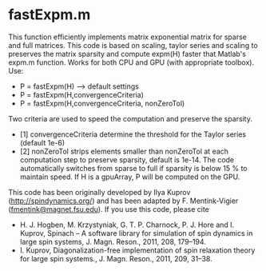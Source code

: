# fastExpm.m 

This function efficiently implements matrix exponential matrix for sparse and full matrices. 
This code is based on scaling, taylor series and scaling to preserves the matrix sparsity and compute expm(H) faster that Matlab's expm.m function.
Works for both CPU and GPU (with appropriate toolbox). 
Use: 
- P = fastExpm(H) --> default settings
- P = fastExpm(H,convergenceCriteria)
- P = fastExpm(H,convergenceCriteria, nonZeroTol)

Two criteria are used to speed the computation and preserve the sparsity.
- [1] convergenceCriteria determine the threshold for the Taylor series (default 1e-6)
- [2] nonZeroTol strips elements smaller than nonZeroTol at each computation step to preserve sparsity, default is 1e-14.
The code automatically switches from sparse to full if sparsity is below 15 % to maintain speed.
If H is a gpuArray, P will be computed on the GPU.

This code has been originally developed by Ilya Kuprov (http://spindynamics.org/) and has been adapted by F. Mentink-Vigier (fmentink@magnet.fsu.edu).
If you use this code, please cite 
- H. J. Hogben, M. Krzystyniak, G. T. P. Charnock, P. J. Hore and I. Kuprov, Spinach – A software library for simulation of spin dynamics in large spin systems, J. Magn. Reson., 2011, 208, 179–194.
- I. Kuprov, Diagonalization-free implementation of spin relaxation theory for large spin systems., J. Magn. Reson., 2011, 209, 31–38.
